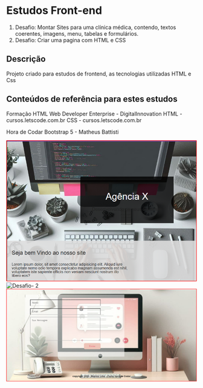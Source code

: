 # Estudos Front-end

1) Desafio: Montar Sites para uma clínica médica, contendo, textos coerentes, imagens, menu, tabelas e formulários.
2) Desafio: Criar uma pagina com HTML e CSS

## Descrição

Projeto criado para estudos de frontend, as tecnologias utilizadas HTML e Css

## Conteúdos de referência para estes estudos

Formação HTML Web Developer Enterprise - DigitalInnovation
HTML - cursos.letscode.com.br
CSS - cursos.letscode.com.br

Hora de Codar
Bootstrap 5 - Matheus Battisti

![Desafio- 2](https://github.com/monica88lima/FrontEnd/blob/master/HORADECODAR/projeto-print/header.png)
![Desafio- 2](https://github.com/monica88lima/FrontEnd/blob/master/HORADECODAR\projeto-print\secao.png)
![Desafio- 2](https://github.com/monica88lima/FrontEnd/blob/master/HORADECODAR/projeto-print/forms.png)




